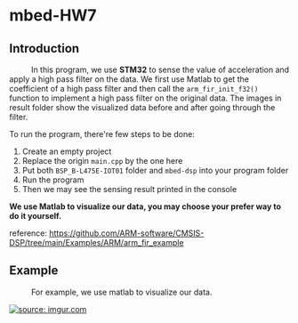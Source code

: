# mbed-HW7

## Introduction
&nbsp;&nbsp;&nbsp;&nbsp;&nbsp;&nbsp;&nbsp;&nbsp;&nbsp;
In this program, we use **STM32** to sense the value of acceleration and apply a high pass filter on the data. We first use Matlab to get the coefficient of a high pass filter and then call the ```arm_fir_init_f32()``` function to implement a high pass filter on the original data. The images in result folder show the visualized data before and after going through the filter.

To run the program, there're few steps to be done:
1. Create an empty project
2. Replace the origin ```main.cpp``` by the one here
3. Put both ```BSP_B-L475E-IOT01``` folder and ```mbed-dsp``` into your program folder
4. Run the program
5. Then we may see the sensing result printed in the console

**We use Matlab to visualize our data, you may choose your prefer way to do it yourself.**

reference: https://github.com/ARM-software/CMSIS-DSP/tree/main/Examples/ARM/arm_fir_example


## Example

&nbsp;&nbsp;&nbsp;&nbsp;&nbsp;&nbsp;&nbsp;&nbsp;&nbsp;
For example, we use matlab to visualize our data. 


<a href="https://imgur.com/XmTYUnn"><img src="https://i.imgur.com/XmTYUnn.png" title="source: imgur.com" /></a>
